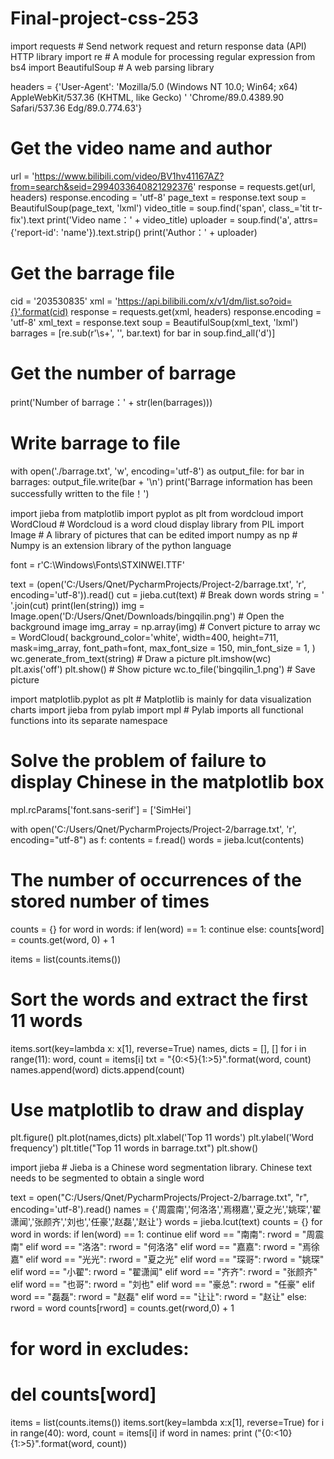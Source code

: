 # Final-project-css-253

import requests # Send network request and return response data (API) HTTP library
import re # A module for processing regular expression
from bs4 import BeautifulSoup # A web parsing library

headers = {'User-Agent': 'Mozilla/5.0 (Windows NT 10.0; Win64; x64) AppleWebKit/537.36 (KHTML, like Gecko) '
                         'Chrome/89.0.4389.90 Safari/537.36 Edg/89.0.774.63'}

# Get the video name and author
url = 'https://www.bilibili.com/video/BV1hv41167AZ?from=search&seid=2994033640821292376'
response = requests.get(url, headers)
response.encoding = 'utf-8'
page_text = response.text
soup = BeautifulSoup(page_text, 'lxml')
video_title = soup.find('span', class_='tit tr-fix').text
print('Video name：' + video_title)
uploader = soup.find('a', attrs={'report-id': 'name'}).text.strip()
print('Author：' + uploader)

# Get the barrage file
cid = '203530835'
xml = 'https://api.bilibili.com/x/v1/dm/list.so?oid={}'.format(cid)
response = requests.get(xml, headers)
response.encoding = 'utf-8'
xml_text = response.text
soup = BeautifulSoup(xml_text, 'lxml')
barrages = [re.sub(r'\s+', '', bar.text) for bar in soup.find_all('d')]

# Get the number of barrage
print('Number of barrage：' + str(len(barrages)))

# Write barrage to file
with open('./barrage.txt', 'w', encoding='utf-8') as output_file:
    for bar in barrages:
        output_file.write(bar + '\n')
print('Barrage information has been successfully written to the file！')


import jieba
from matplotlib import pyplot as plt
from wordcloud import WordCloud # Wordcloud is a word cloud display library
from PIL import Image # A library of pictures that can be edited
import numpy as np # Numpy is an extension library of the python language

font = r'C:\Windows\Fonts\STXINWEI.TTF'

text = (open('C:/Users/Qnet/PycharmProjects/Project-2/barrage.txt', 'r', encoding='utf-8')).read()
cut = jieba.cut(text)  # Break down words
string = ' '.join(cut)
print(len(string))
img = Image.open('D:/Users/Qnet/Downloads/bingqilin.png')  # Open the background image
img_array = np.array(img)  # Convert picture to array
wc = WordCloud(
    background_color='white',
    width=400,
    height=711,
    mask=img_array,
    font_path=font,
    max_font_size = 150,
    min_font_size = 1,
    )
wc.generate_from_text(string)  # Draw a picture
plt.imshow(wc)
plt.axis('off')
plt.show()  # Show picture
wc.to_file('bingqilin_1.png')  # Save picture


import matplotlib.pyplot as plt # Matplotlib is mainly for data visualization charts
import jieba
from pylab import mpl # Pylab imports all functional functions into its separate namespace

# Solve the problem of failure to display Chinese in the matplotlib box
mpl.rcParams['font.sans-serif'] = ['SimHei']

with open('C:/Users/Qnet/PycharmProjects/Project-2/barrage.txt', 'r', encoding="utf-8") as f:
    contents = f.read()
words = jieba.lcut(contents)
# The number of occurrences of the stored number of times
counts = {}
for word in words:
    if len(word) == 1:
        continue
    else:
        counts[word] = counts.get(word, 0) + 1

items = list(counts.items())
# Sort the words and extract the first 11 words
items.sort(key=lambda x: x[1], reverse=True)
names, dicts = [], []
for i in range(11):
    word, count = items[i]
    txt = "{0:<5}{1:>5}".format(word, count)
    names.append(word)
    dicts.append(count)

# Use matplotlib to draw and display
plt.figure()
plt.plot(names,dicts)
plt.xlabel('Top 11 words')
plt.ylabel('Word frequency')
plt.title("Top 11 words in barrage.txt")
plt.show()


import jieba # Jieba is a Chinese word segmentation library. Chinese text needs to be segmented to obtain a single word 

text = open("C:/Users/Qnet/PycharmProjects/Project-2/barrage.txt", "r", encoding='utf-8').read()
names = {'周震南','何洛洛','焉栩嘉','夏之光','姚琛','翟潇闻','张颜齐','刘也','任豪','赵磊','赵让'}
words  = jieba.lcut(text)
counts = {}
for word in words:
    if len(word) == 1:
        continue
    elif word == "南南":
        rword = "周震南"
    elif word == "洛洛":
        rword = "何洛洛"
    elif word == "嘉嘉":
        rword = "焉徐嘉"
    elif word == "光光":
        rword = "夏之光"
    elif word == "琛哥":
        rword = "姚琛"
    elif word == "小翟":
        rword = "翟潇闻"
    elif word == "齐齐":
        rword = "张颜齐"
    elif word == "也哥":
        rword = "刘也"
    elif word == "豪总":
        rword = "任豪"
    elif word == "磊磊":
        rword = "赵磊"
    elif word == "让让":
        rword = "赵让"
    else:
        rword = word
    counts[rword] = counts.get(rword,0) + 1
# for word in excludes:
#     del counts[word]
items = list(counts.items())
items.sort(key=lambda x:x[1], reverse=True)
for i in range(40):
    word, count = items[i]
    if word in names:
        print ("{0:<10}{1:>5}".format(word, count))
